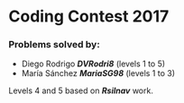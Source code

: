# Coding Contest 2017
### Problems solved by:
- Diego Rodrigo ***DVRodri8*** (levels 1 to 5)
- María Sánchez ***MariaSG98*** (levels 1 to 3)

Levels 4 and 5 based on ***Rsilnav*** work.
